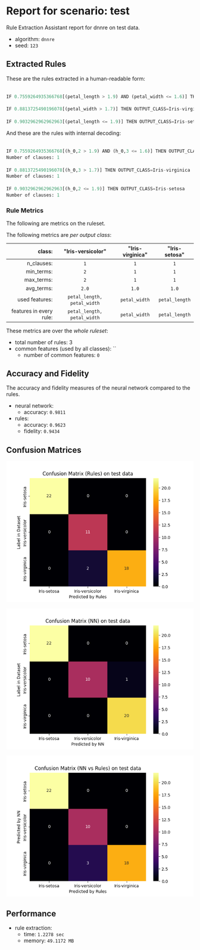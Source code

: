 
# Report for scenario: test

Rule Extraction Assistant report for dnnre on test data.

- algorithm: `dnnre`
- seed: `123`

## Extracted Rules

These are the rules extracted in a human-readable form:
```python

IF 0.7559264935366768[(petal_length > 1.9) AND (petal_width <= 1.6)] THEN OUTPUT_CLASS=Iris-versicolor

IF 0.8813725490196078[(petal_width > 1.7)] THEN OUTPUT_CLASS=Iris-virginica

IF 0.9032962962962963[(petal_length <= 1.9)] THEN OUTPUT_CLASS=Iris-setosa

```

And these are the rules with internal decoding:
```python

IF 0.7559264935366768[(h_0,2 > 1.9) AND (h_0,3 <= 1.6)] THEN OUTPUT_CLASS=Iris-versicolor
Number of clauses: 1

IF 0.8813725490196078[(h_0,3 > 1.7)] THEN OUTPUT_CLASS=Iris-virginica
Number of clauses: 1

IF 0.9032962962962963[(h_0,2 <= 1.9)] THEN OUTPUT_CLASS=Iris-setosa
Number of clauses: 1

```



### Rule Metrics

The following are metrics on the ruleset.



The following metrics are *per output class*:

|class:                  |                "Iris-versicolor"       |                "Iris-virginica"       |                "Iris-setosa"       |
|-----------------------:|:--------------------------------:|:--------------------------------:|:--------------------------------:|
|n_clauses:              |       `1`   |       `1`   |       `1`   |
|min_terms:              |             `2` |             `1` |             `1` |
|max_terms:              |             `2` |             `1` |             `1` |
|avg_terms:              |     `2.0` |     `1.0` |     `1.0` |
|used features:          |        `petal_length, petal_width`        |        `petal_width`        |        `petal_length`        |
|features in every rule: | `petal_length, petal_width`        | `petal_width`        | `petal_length`        |

These metrics are over the *whole ruleset*:

- total number of rules: 3
- common features (used by all classes): ``
  - number of common features: `0`

## Accuracy and Fidelity

The accuracy and fidelity measures of the neural network compared to the rules.

- neural network:
  - accuracy: `0.9811`
- rules:
  - accuracy: `0.9623`
  - fidelity: `0.9434`

## Confusion Matrices

![ Rules Confusion Matrix](confusion_matrices/confusion_matrix_rules_on_test_data.png)

![ NN Confusion Matrix](confusion_matrices/confusion_matrix_nn_on_test_data.png)

![ NN to Rules Confusion Matrix](confusion_matrices/confusion_matrix_nn_vs_rules_on_test_data.png)

## Performance

- rule extraction:
    - time: `1.2278 sec`
    - memory: `49.1172 MB`

